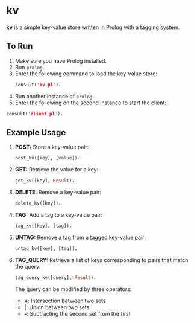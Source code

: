 # kv

**kv** is a simple key-value store written in Prolog with a tagging system.

## To Run

1. Make sure you have Prolog installed.
2. Run `prolog`.
3. Enter the following command to load the key-value store:
   ```prolog
   consult('kv.pl').
   ```
4. Run another instance of `prolog`.
5. Enter the following on the second instance to start the client:
```prolog
consult('client.pl').
```
## Example Usage

1. **POST:** Store a key-value pair:
   ```prolog
   post_kv([key], [value]).
   ```

2. **GET:** Retrieve the value for a key:
   ```prolog
   get_kv([key], Result).
   ```

3. **DELETE:** Remove a key-value pair:
   ```prolog
   delete_kv([key]).
   ```

4. **TAG:** Add a tag to a key-value pair:
    ```prolog
    tag_kv([key], [tag]).
    ```

5. **UNTAG:** Remove a tag from a tagged key-value pair:
    ```prolog
    untag_kv([key], [tag]).
    ```

6. **TAG_QUERY:** Retrieve a list of keys corresponding to pairs that match the query.
    ```prolog
    tag_query_kv([query], Result).
    ```

    The query can be modified by three operators:
    - **+**: Intersection between two sets
    - **|**: Union between two sets
    - **-**: Subtracting the second set from the first